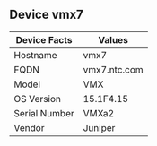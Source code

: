 ## Device  vmx7

| Device Facts |  Values      |
|--------------|--------------|
|Hostname  | vmx7 |
|FQDN | vmx7.ntc.com |
|Model  | VMX |
|OS Version | 15.1F4.15 |
|Serial Number | VMXa2 |
|Vendor  | Juniper |
